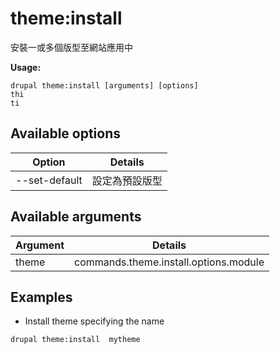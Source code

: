 # theme:install
安裝一或多個版型至網站應用中

**Usage:**
```
drupal theme:install [arguments] [options]
thi
ti
```

## Available options
Option | Details
-------|-------------
--set-default | 設定為預設版型

## Available arguments
Argument | Details
---------|-------------
theme | commands.theme.install.options.module

## Examples
* Install theme specifying the name
```
drupal theme:install  mytheme
```
